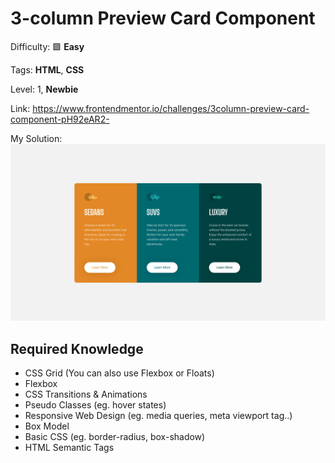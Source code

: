 # 3-column Preview Card Component

Difficulty: 🟩 **Easy**

Tags: **HTML**, **CSS**

Level: 1, **Newbie**

Link: https://www.frontendmentor.io/challenges/3column-preview-card-component-pH92eAR2-

My Solution:
![My Solution](preview.png)

## Required Knowledge
- CSS Grid (You can also use Flexbox or Floats)
- Flexbox
- CSS Transitions & Animations
- Pseudo Classes (eg. hover states)
- Responsive Web Design (eg. media queries, meta viewport tag..)
- Box Model
- Basic CSS (eg. border-radius, box-shadow)
- HTML Semantic Tags
